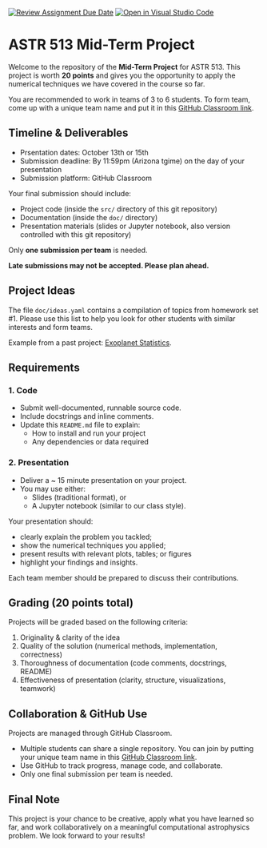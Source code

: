 [![Review Assignment Due Date](https://classroom.github.com/assets/deadline-readme-button-22041afd0340ce965d47ae6ef1cefeee28c7c493a6346c4f15d667ab976d596c.svg)](https://classroom.github.com/a/nqfiwWTG)
[![Open in Visual Studio Code](https://classroom.github.com/assets/open-in-vscode-2e0aaae1b6195c2367325f4f02e2d04e9abb55f0b24a779b69b11b9e10269abc.svg)](https://classroom.github.com/online_ide?assignment_repo_id=20647788&assignment_repo_type=AssignmentRepo)
# ASTR 513 Mid-Term Project

Welcome to the repository of the **Mid-Term Project** for ASTR 513.
This project is worth **20 points** and gives you the opportunity to
apply the numerical techniques we have covered in the course so far.

You are recommended to work in teams of 3 to 6 students.
To form team, come up with a unique team name and put it in this
[GitHub Classroom link](https://classroom.github.com/a/nqfiwWTG).

## Timeline & Deliverables

* Prsentation dates:
  October 13th or 15th
* Submission deadline:
  By 11:59pm (Arizona tgime) on the day of your presentation
* Submission platform: GitHub Classroom

Your final submission should include:

* Project code (inside the `src/` directory of this git repository)
* Documentation (inside the `doc/` directory)
* Presentation materials (slides or Jupyter notebook, also version
  controlled with this git repository)

Only **one submission per team** is needed.

**Late submissions may not be accepted. Please plan ahead.**

## Project Ideas

The file `doc/ideas.yaml` contains a compilation of topics from
homework set \#1.
Please use this list to help you look for other students with similar
interests and form teams.

Example from a past project:
[Exoplanet Statistics](https://github.com/ua-2024q3-astr513/ASTRSTATS513_final).

## Requirements

### 1. Code

* Submit well-documented, runnable source code.
* Include docstrings and inline comments.
* Update this `README.md` file to explain:
  * How to install and run your project
  * Any dependencies or data required

### 2. Presentation

* Deliver a ~ 15 minute presentation on your project.
* You may use either:
  * Slides (traditional format), or
  * A Jupyter notebook (similar to our class style).

Your presentation should:
* clearly explain the problem you tackled;
* show the numerical techniques you applied;
* present results with relevant plots, tables; or figures
* highlight your findings and insights.

Each team member should be prepared to discuss their contributions.

## Grading (20 points total)

Projects will be graded based on the following criteria:
1. Originality & clarity of the idea
2. Quality of the solution (numerical methods, implementation,
   correctness)
3. Thoroughness of documentation (code comments, docstrings, README)
4. Effectiveness of presentation (clarity, structure, visualizations,
   teamwork)

## Collaboration & GitHub Use

Projects are managed through GitHub Classroom.
* Multiple students can share a single repository.
  You can join by putting your unique team name in this
  [GitHub Classroom link](https://classroom.github.com/a/nqfiwWTG).
* Use GitHub to track progress, manage code, and collaborate.
* Only one final submission per team is needed.

## Final Note

This project is your chance to be creative, apply what you have
learned so far, and work collaboratively on a meaningful computational
astrophysics problem.
We look forward to your results!
